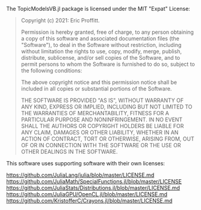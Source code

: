 The TopicModelsVB.jl package is licensed under the MIT "Expat" License:

> Copyright (c) 2021: Eric Proffitt.
>
> Permission is hereby granted, free of charge, to any person obtaining
> a copy of this software and associated documentation files (the
> "Software"), to deal in the Software without restriction, including
> without limitation the rights to use, copy, modify, merge, publish,
> distribute, sublicense, and/or sell copies of the Software, and to
> permit persons to whom the Software is furnished to do so, subject to
> the following conditions:
>
> The above copyright notice and this permission notice shall be
> included in all copies or substantial portions of the Software.
>
> THE SOFTWARE IS PROVIDED "AS IS", WITHOUT WARRANTY OF ANY KIND,
> EXPRESS OR IMPLIED, INCLUDING BUT NOT LIMITED TO THE WARRANTIES OF
> MERCHANTABILITY, FITNESS FOR A PARTICULAR PURPOSE AND NONINFRINGEMENT.
> IN NO EVENT SHALL THE AUTHORS OR COPYRIGHT HOLDERS BE LIABLE FOR ANY
> CLAIM, DAMAGES OR OTHER LIABILITY, WHETHER IN AN ACTION OF CONTRACT,
> TORT OR OTHERWISE, ARISING FROM, OUT OF OR IN CONNECTION WITH THE
> SOFTWARE OR THE USE OR OTHER DEALINGS IN THE SOFTWARE.

This software uses supporting software with their own licenses:

https://github.com/JuliaLang/julia/blob/master/LICENSE.md<br />
https://github.com/JuliaMath/SpecialFunctions.jl/blob/master/LICENSE
https://github.com/JuliaStats/Distributions.jl/blob/master/LICENSE.md
https://github.com/JuliaGPU/OpenCL.jl/blob/master/LICENSE.md
https://github.com/KristofferC/Crayons.jl/blob/master/LICENSE.md
